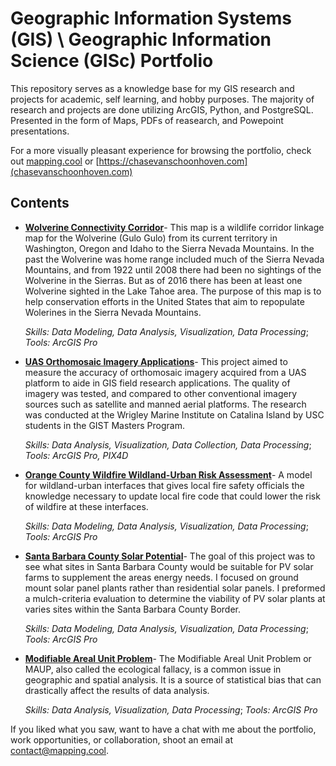 # Geographic Information Systems (GIS) \ Geographic Information Science (GISc) Portfolio

This repository serves as a knowledge base for my GIS research and projects for academic, self learning, and hobby purposes. The majority of research and projects are done utilizing ArcGIS, Python, and PostgreSQL. Presented in the form of Maps, PDFs of reasearch, and Powepoint presentations. 

For a more visually pleasant experience for browsing the portfolio, check out [mapping.cool](https://mapping.cool) or [https://chasevanschoonhoven.com](chasevanschoonhoven.com)

## Contents

- __[Wolverine Connectivity Corridor](https://github.com/krevee/GIS-Porfolio/blob/main/Wolverine%20Connectivity%20Corridor/Wolverine%20Connectivity%20Corridor.pdf)__- This map is a wildlife corridor linkage map for the Wolverine (Gulo Gulo) from its current territory in Washington, Oregon and Idaho to the Sierra Nevada Mountains. In the past the Wolverine was home range included much of the Sierra Nevada Mountains, and from 1922 until 2008 there had been no sightings of the Wolverine in the Sierras. But as of 2016 there has been at least one Wolverine sighted in the Lake Tahoe area. The purpose of this map is to help conservation efforts in the United States that aim to repopulate Wolerines in the Sierra Nevada Mountains.

  _Skills: Data Modeling, Data Analysis, Visualization, Data Processing_;
  _Tools: ArcGIS Pro_
  
- __[UAS Orthomosaic Imagery Applications](https://github.com/krevee/GIS-Porfolio/blob/main/UAS%20Orthomosaic%20Imagery%20Applications/UAS%20Orthomosaic%20Imagery%20Applications%20Poster.pdf)__- This project aimed to measure the accuracy of orthomosaic imagery acquired from a UAS platform to aide in GIS field research applications. The quality of imagery was tested, and compared to other conventional imagery sources such as satellite and manned aerial platforms. The research was conducted at the Wrigley Marine Institute on Catalina Island by USC students in the GIST Masters Program.

  _Skills: Data Analysis, Visualization, Data Collection, Data Processing_;
  _Tools: ArcGIS Pro, PIX4D_
  
- __[Orange County Wildfire Wildland-Urban Risk Assessment](https://github.com/krevee/GIS-Porfolio/blob/main/Orange%20County%20Wildfire%20Wildland-Urban%20Risk%20Assessment/Orange%20County%20Wildfire%20Wildland-Urban%20Risk%20Assessment%20Map.pdf)__- A model for wildland-urban interfaces that gives local fire safety officials the knowledge necessary to update local fire code that could lower the risk of wildfire at these interfaces.
  
  _Skills: Data Modeling, Data Analysis, Visualization, Data Processing_;
  _Tools: ArcGIS Pro_
  
- __[Santa Barbara County Solar Potential](https://github.com/krevee/GIS-Porfolio/blob/main/Santa%20Barbara%20County%20Solar%20Potential/Santa%20Barbara%20County%20Solar%20Potential.pdf)__- The goal of this project was to see what sites in Santa Barbara County would be suitable for PV solar farms to supplement the areas energy needs. I focused on ground mount solar panel plants rather than residential solar panels. I preformed a mulch-criteria evaluation to determine the viability of PV solar plants at varies sites within the Santa Barbara County Border. 
  
  _Skills: Data Modeling, Data Analysis, Visualization, Data Processing_;
  _Tools: ArcGIS Pro_
  
- __[Modifiable Areal Unit Problem](https://github.com/krevee/GIS-Porfolio/blob/main/Modifiable%20Areal%20Unit%20Problem/Modifiable%20Areal%20Unit%20Problem.pdf)__- The Modifiable Areal Unit Problem or MAUP, also called the ecological fallacy, is a common issue in geographic and spatial analysis. It is a source of statistical bias that can drastically affect the results of data analysis.

  _Skills: Data Analysis, Visualization, Data Processing_;
  _Tools: ArcGIS Pro_ 

If you liked what you saw, want to have a chat with me about the portfolio, work opportunities, or collaboration, shoot an email at contact@mapping.cool.

